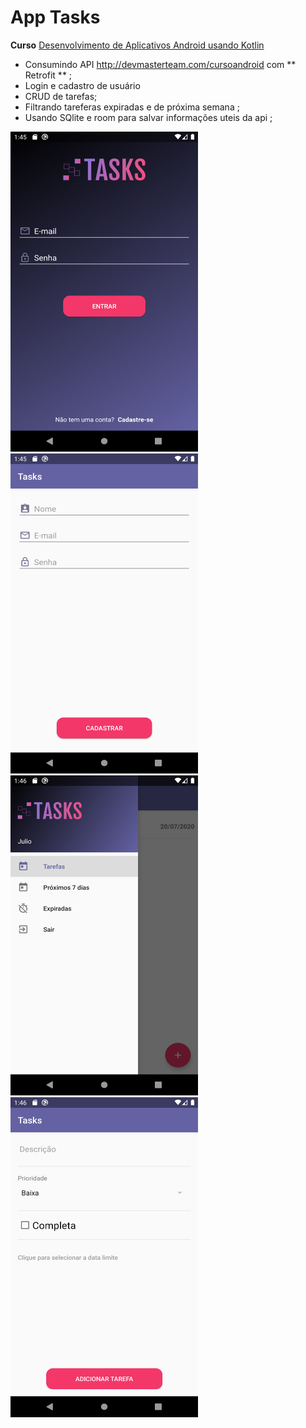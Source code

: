 # App Tasks

**Curso** [Desenvolvimento de Aplicativos Android usando Kotlin]( https://www.udemy.com/course/curso-desenvolvedor-kotlin/)

- Consumindo API http://devmasterteam.com/cursoandroid com ** Retrofit ** ;
- Login e cadastro de usuário
- CRUD de tarefas;
- Filtrando tareferas expiradas e de próxima semana ; 
- Usando SQlite e room para salvar informações uteis da api ; 

<img src="https://github.com/julioosilva97/app_tasks/blob/master/img-1.png" width="300" height="512"> 

<img src="https://github.com/julioosilva97/app_tasks/blob/master/img-2.png" width="300" height="512"> 

<img src="https://github.com/julioosilva97/app_tasks/blob/master/img-3.png" width="300" height="512"> 

<img src="https://github.com/julioosilva97/app_tasks/blob/master/img-4.png" width="300" height="512"> 
